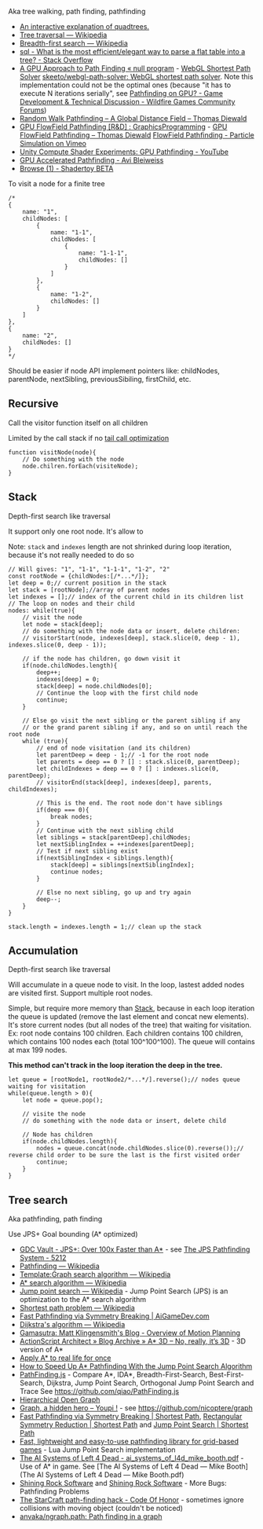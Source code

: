 Aka tree walking, path finding, pathfinding

- [An interactive explanation of quadtrees.](http://jimkang.com/quadtreevis/)
- [Tree traversal — Wikipedia](https://en.wikipedia.org/wiki/Tree_traversal)
- [Breadth-first search — Wikipedia](https://en.wikipedia.org/wiki/Breadth-first_search)
- [sql - What is the most efficient/elegant way to parse a flat table into a tree? - Stack Overflow](https://stackoverflow.com/questions/192220/what-is-the-most-efficient-elegant-way-to-parse-a-flat-table-into-a-tree)
- [A GPU Approach to Path Finding « null program](http://nullprogram.com/blog/2014/06/22/) - [WebGL Shortest Path Solver](http://nullprogram.com/webgl-path-solver/) [skeeto/webgl-path-solver: WebGL shortest path solver](https://github.com/skeeto/webgl-path-solver). Note this implementation could not be the optimal ones (because "it has to execute N iterations serially", see [Pathfinding on GPU? - Game Development & Technical Discussion - Wildfire Games Community Forums](https://wildfiregames.com/forum/index.php?/topic/18892-pathfinding-on-gpu/&tab=comments#comment-294653))
- [Random Walk Pathfinding – A Global Distance Field – Thomas Diewald](https://web.archive.org/web/20180130054634/http://thomasdiewald.com/blog/?p=3250)
- [GPU FlowField Pathfinding \[R&D\] : GraphicsProgramming](https://www.reddit.com/r/GraphicsProgramming/comments/6yg1se/gpu_flowfield_pathfinding_rd/dmn21ya/) - [GPU FlowField Pathfinding – Thomas Diewald](https://web.archive.org/web/20180324184430/http://thomasdiewald.com/blog/?p=3294) [FlowField Pathfinding - Particle Simulation on Vimeo](https://vimeo.com/232576820)
- [Unity Compute Shader Experiments: GPU Pathfinding - YouTube](https://www.youtube.com/watch?v=1OSXWhd3hvI)
- [GPU Accelerated Pathfinding - Avi Bleiweiss](https://folk.idi.ntnu.no/elster/tdt24/tdt24-f12/presentations/lars-espen-presentation.pdf)
- [Browse (1) - Shadertoy BETA](https://www.shadertoy.com/results?query=tag%3Dpathfinding)

To visit a node for a finite tree
 
	/*
	{
		name: "1",
		childNodes: [
			{
				name: "1-1",
				childNodes: [
					{
						name: "1-1-1",
						childNodes: []
					}
				]
			},
			{
				name: "1-2",
				childNodes: []
			}
		]
	},
	{
		name: "2",
		childNodes: []
	}
	*/

Should be easier if node API implement pointers like: childNodes, parentNode, nextSibling, previousSibiling, firstChild, etc.

## Recursive

Call the visitor function itself on all children

Limited by the call stack if no [tail call optimization](https://en.wikipedia.org/wiki/Tail_call)

	function visitNode(node){
		// Do something with the node
		node.chilren.forEach(visiteNode);
	}

## Stack

Depth-first search like traversal

It support only one root node. It's allow to 

Note: `stack` and `indexes` length are not shrinked during loop iteration, because it's not really needed to do so

	// Will gives: "1", "1-1", "1-1-1", "1-2", "2"
	const rootNode = {childNodes:[/*...*/]};
	let deep = 0;// current position in the stack
	let stack = [rootNode];//array of parent nodes
	let indexes = [];// index of the current child in its children list
	// The loop on nodes and their child
	nodes: while(true){
		// visit the node
		let node = stack[deep];
		// do something with the node data or insert, delete children:
		// visitorStart(node, indexes[deep], stack.slice(0, deep - 1), indexes.slice(0, deep - 1));
		
		// if the node has children, go down visit it
		if(node.childNodes.length){
			deep++;
			indexes[deep] = 0;
			stack[deep] = node.childNodes[0];
			// Continue the loop with the first child node
			continue;
		}
		
		// Else go visit the next sibling or the parent sibling if any
		// or the grand parent sibling if any, and so on until reach the root node
		while (true){
			// end of node visitation (and its children)
			let parentDeep = deep - 1;// -1 for the root node
			let parents = deep == 0 ? [] : stack.slice(0, parentDeep);
			let childIndexes = deep == 0 ? [] : indexes.slice(0, parentDeep);
			// visitorEnd(stack[deep], indexes[deep], parents, childIndexes);
		
			// This is the end. The root node don't have siblings
			if(deep === 0){
				break nodes;
			}
			// Continue with the next sibling child
			let siblings = stack[parentDeep].childNodes;
			let nextSiblingIndex = ++indexes[parentDeep];
			// Test if next sibling exist
			if(nextSiblingIndex < siblings.length){
				stack[deep] = siblings[nextSiblingIndex];
				continue nodes;
			}
			
			// Else no next sibling, go up and try again
			deep--;
		}
	}
	
	stack.length = indexes.length = 1;// clean up the stack

## Accumulation

Depth-first search like traversal

Will accumulate in a queue node to visit. In the loop, lastest added nodes are visited first. Support multiple root nodes.

Simple, but require more memory than [Stack](#stack), because in each loop iteration the queue is updated (remove the last element and concat new elements). It's store current nodes (but all nodes of the tree) that waiting for visitation. Ex: root node contains 100 children. Each children contains 100 children, which contains 100 nodes each (total 100^100^100). The queue will contains at max 199 nodes.

**This method can't track in the loop iteration the deep in the tree.**

	let queue = [rootNode1, rootNode2/*...*/].reverse();// nodes queue waiting for visitation
	while(queue.length > 0){
		let node = queue.pop();
		
		// visite the node
		// do something with the node data or insert, delete child
		
		// Node has children
		if(node.childNodes.length){
			nodes = queue.concat(node.childNodes.slice(0).reverse());// reverse child order to be sure the last is the first visited order
			continue;
		}
	}

## Tree search

Aka pathfinding, path finding

Use JPS+ Goal bounding (A* optimized)

- [GDC Vault - JPS+: Over 100x Faster than A*](http://www.gdcvault.com/play/1022094/JPS-Over-100x-Faster-than) - see [The JPS Pathfinding System - 5212](http://www.aaai.org/ocs/index.php/SOCS/SOCS12/paper/download/5396/5212)
- [Pathfinding — Wikipedia](https://en.wikipedia.org/wiki/Pathfinding)
- [Template:Graph search algorithm — Wikipedia](https://en.wikipedia.org/wiki/Template:Graph_search_algorithm)
- [A* search algorithm — Wikipedia](https://en.wikipedia.org/wiki/A*_search_algorithm)
- [Jump point search — Wikipedia](https://en.wikipedia.org/wiki/Jump_point_search) - Jump Point Search (JPS) is an optimization to the A* search algorithm
- [Shortest path problem — Wikipedia](https://en.wikipedia.org/wiki/Shortest_path_problem)
- [Fast Pathfinding via Symmetry Breaking | AiGameDev.com](http://aigamedev.com/open/tutorial/symmetry-in-pathfinding/)
- [Dijkstra's algorithm — Wikipedia](https://en.wikipedia.org/wiki/Dijkstra%27s_algorithm)
- [Gamasutra: Matt Klingensmith's Blog - Overview of Motion Planning](http://www.gamasutra.com/blogs/MattKlingensmith/20130907/199787/Overview_of_Motion_Planning.php)
- [ActionScript Architect » Blog Archive » A* 3D – No, really, it’s 3D](http://www.actionscriptarchitect.com/2007/07/03/a-3d-no-really-its-3d/) - 3D version of A*
- [Apply A* to real life for once](https://github.com/mplewis/osm-pathfinding)
- [How to Speed Up A* Pathfinding With the Jump Point Search Algorithm](https://gamedevelopment.tutsplus.com/tutorials/how-to-speed-up-a-pathfinding-with-the-jump-point-search-algorithm--gamedev-5818)
- [PathFinding.js](http://qiao.github.io/PathFinding.js/visual/) - Compare A*, IDA*, Breadth-First-Search, Best-First-Search, Dijkstra, Jump Point Search, Orthogonal Jump Point Search and Trace See https://github.com/qiao/PathFinding.js
- [Hierarchical Open Graph](https://github.com/nathansttt/hog2)
- [Graph, a hidden hero – Youpi !](http://barradeau.com/blog/?p=651) - see https://github.com/nicoptere/graph
- [Fast Pathfinding via Symmetry Breaking | Shortest Path](https://harablog.wordpress.com/2011/08/26/fast-pathfinding-via-symmetry-breaking/), [Rectangular Symmetry Reduction | Shortest Path](https://harablog.wordpress.com/2011/09/01/rectangular-symmetry-reduction/) and [Jump Point Search | Shortest Path](https://harablog.wordpress.com/2011/09/07/jump-point-search/)
- [Fast, lightweight and easy-to-use pathfinding library for grid-based games](https://github.com/Yonaba/Jumper) - Lua Jump Point Search implementation
- [The AI Systems of Left 4 Dead - ai_systems_of_l4d_mike_booth.pdf](http://www.valvesoftware.com/publications/2009/ai_systems_of_l4d_mike_booth.pdf) - Use of A* in game. See [The AI Systems of Left 4 Dead — Mike Booth](The AI Systems of Left 4 Dead — Mike Booth.pdf)
- [Shining Rock Software](http://www.shiningrocksoftware.com/2013-04-29-tech-stuff-3-pathfinding/) and [Shining Rock Software](http://www.shiningrocksoftware.com/2013-11-21-more-bugs-pathfinding-problems/) - More Bugs: Pathfinding Problems
- [The StarCraft path-finding hack - Code Of Honor](http://www.codeofhonor.com/blog/the-starcraft-path-finding-hack) - sometimes ignore collisions with moving object (couldn't be noticed)
- [anvaka/ngraph.path: Path finding in a graph](https://github.com/anvaka/ngraph.path)
